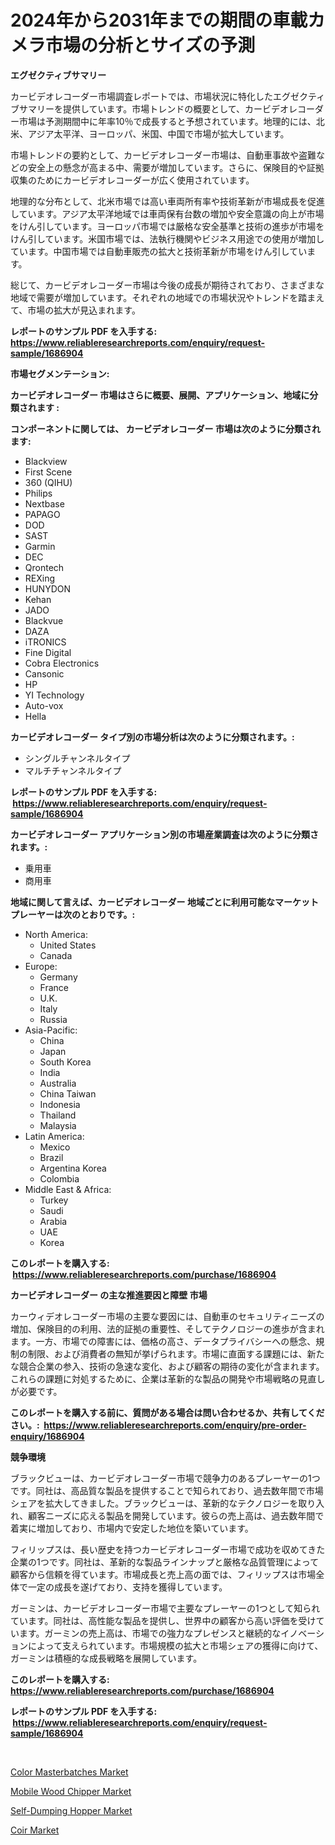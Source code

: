 <p><h1>2024年から2031年までの期間の車載カメラ市場の分析とサイズの予測</h1></p><p><strong>エグゼクティブサマリー</strong></p>
<p><p>カービデオレコーダー市場調査レポートでは、市場状況に特化したエグゼクティブサマリーを提供しています。市場トレンドの概要として、カービデオレコーダー市場は予測期間中に年率10％で成長すると予想されています。地理的には、北米、アジア太平洋、ヨーロッパ、米国、中国で市場が拡大しています。</p><p>市場トレンドの要約として、カービデオレコーダー市場は、自動車事故や盗難などの安全上の懸念が高まる中、需要が増加しています。さらに、保険目的や証拠収集のためにカービデオレコーダーが広く使用されています。</p><p>地理的な分布として、北米市場では高い車両所有率や技術革新が市場成長を促進しています。アジア太平洋地域では車両保有台数の増加や安全意識の向上が市場をけん引しています。ヨーロッパ市場では厳格な安全基準と技術の進歩が市場をけん引しています。米国市場では、法執行機関やビジネス用途での使用が増加しています。中国市場では自動車販売の拡大と技術革新が市場をけん引しています。</p><p>総じて、カービデオレコーダー市場は今後の成長が期待されており、さまざまな地域で需要が増加しています。それぞれの地域での市場状況やトレンドを踏まえて、市場の拡大が見込まれます。</p></p>
<p><strong>レポートのサンプル PDF を入手する: <a href="https://www.reliableresearchreports.com/enquiry/request-sample/1686904">https://www.reliableresearchreports.com/enquiry/request-sample/1686904</a></strong></p>
<p><strong>市場セグメンテーション:</strong></p>
<p><strong> カービデオレコーダー 市場はさらに概要、展開、アプリケーション、地域に分類されます :</strong></p>
<p><strong>コンポーネントに関しては、 カービデオレコーダー 市場は次のように分類されます: &nbsp;</strong></p>
<p><ul><li>Blackview</li><li>First Scene</li><li>360 (QIHU)</li><li>Philips</li><li>Nextbase</li><li>PAPAGO</li><li>DOD</li><li>SAST</li><li>Garmin</li><li>DEC</li><li>Qrontech</li><li>REXing</li><li>HUNYDON</li><li>Kehan</li><li>JADO</li><li>Blackvue</li><li>DAZA</li><li>iTRONICS</li><li>Fine Digital</li><li>Cobra Electronics</li><li>Cansonic</li><li>HP</li><li>YI Technology</li><li>Auto-vox</li><li>Hella</li></ul></p>
<p><strong> カービデオレコーダー タイプ別の市場分析は次のように分類されます。:</strong></p>
<p><ul><li>シングルチャンネルタイプ</li><li>マルチチャンネルタイプ</li></ul></p>
<p><strong>レポートのサンプル PDF を入手する: &nbsp;<a href="https://www.reliableresearchreports.com/enquiry/request-sample/1686904">https://www.reliableresearchreports.com/enquiry/request-sample/1686904</a></strong></p>
<p><strong> カービデオレコーダー アプリケーション別の市場産業調査は次のように分類されます。:</strong></p>
<p><ul><li>乗用車</li><li>商用車</li></ul></p>
<p><strong>地域に関して言えば、カービデオレコーダー 地域ごとに利用可能なマーケットプレーヤーは次のとおりです。:</strong></p>
<p><ul>
    <li>
        North America:
        <ul>
            <li>United States</li>
            <li>Canada</li>
        </ul>
    </li>
    <li>
        Europe:
        <ul>
            <li>Germany</li>
            <li>France</li>
            <li>U.K.</li>
            <li>Italy</li>
            <li>Russia</li>
        </ul>
    </li>
    <li>
        Asia-Pacific:
        <ul>
            <li>China</li>
            <li>Japan</li>
            <li>South Korea</li>
            <li>India</li>
            <li>Australia</li>
            <li>China Taiwan</li>
            <li>Indonesia</li>
            <li>Thailand</li>
            <li>Malaysia</li>
        </ul>
    </li>
    <li>
        Latin America:
        <ul>
            <li>Mexico</li>
            <li>Brazil</li>
            <li>Argentina Korea</li>
            <li>Colombia</li>
        </ul>
    </li>
    <li>
        Middle East & Africa:
        <ul>
            <li>Turkey</li>
            <li>Saudi</li>
            <li>Arabia</li>
            <li>UAE</li>
            <li>Korea</li>
        </ul>
    </li>
    </ul></p>
<p><strong>このレポートを購入する: &nbsp;<a href="https://www.reliableresearchreports.com/purchase/1686904">https://www.reliableresearchreports.com/purchase/1686904</a></strong></p>
<p><strong>カービデオレコーダー の主な推進要因と障壁 市場</strong></p>
<p><p>カーウィデオレコーダー市場の主要な要因には、自動車のセキュリティニーズの増加、保険目的の利用、法的証拠の重要性、そしてテクノロジーの進歩が含まれます。一方、市場での障害には、価格の高さ、データプライバシーへの懸念、規制の制限、および消費者の無知が挙げられます。市場に直面する課題には、新たな競合企業の参入、技術の急速な変化、および顧客の期待の変化が含まれます。これらの課題に対処するために、企業は革新的な製品の開発や市場戦略の見直しが必要です。</p></p>
<p><strong>このレポートを購入する前に、質問がある場合は問い合わせるか、共有してください。:&nbsp; <a href="https://www.reliableresearchreports.com/enquiry/pre-order-enquiry/1686904">https://www.reliableresearchreports.com/enquiry/pre-order-enquiry/1686904</a></strong></p>
<p><strong>競争環境</strong></p>
<p><p>ブラックビューは、カービデオレコーダー市場で競争力のあるプレーヤーの1つです。同社は、高品質な製品を提供することで知られており、過去数年間で市場シェアを拡大してきました。ブラックビューは、革新的なテクノロジーを取り入れ、顧客ニーズに応える製品を開発しています。彼らの売上高は、過去数年間で着実に増加しており、市場内で安定した地位を築いています。</p><p>フィリップスは、長い歴史を持つカービデオレコーダー市場で成功を収めてきた企業の1つです。同社は、革新的な製品ラインナップと厳格な品質管理によって顧客から信頼を得ています。市場成長と売上高の面では、フィリップスは市場全体で一定の成長を遂げており、支持を獲得しています。</p><p>ガーミンは、カービデオレコーダー市場で主要なプレーヤーの1つとして知られています。同社は、高性能な製品を提供し、世界中の顧客から高い評価を受けています。ガーミンの売上高は、市場での強力なプレゼンスと継続的なイノベーションによって支えられています。市場規模の拡大と市場シェアの獲得に向けて、ガーミンは積極的な成長戦略を展開しています。</p></p>
<p><strong>このレポートを購入する: &nbsp; <a href="https://www.reliableresearchreports.com/purchase/1686904">https://www.reliableresearchreports.com/purchase/1686904</a></strong></p>
<p><strong>レポートのサンプル PDF を入手する: &nbsp;<a href="https://www.reliableresearchreports.com/enquiry/request-sample/1686904">https://www.reliableresearchreports.com/enquiry/request-sample/1686904</a></strong><strong></strong></p>
<p>&nbsp;</p>
<p><p><a href="https://github.com/markusgodoy/Market-Research-Report-List-2/blob/main/color-masterbatches-market.md">Color Masterbatches Market</a></p><p><a href="https://view.publitas.com/reportprime-1/mobile-wood-chipper-market-research-report-forecasted-for-period-from-2023-2030-by-market-type-market-application-and-region/">Mobile Wood Chipper Market</a></p><p><a href="https://shimmer-gardenia-37a.notion.site/Self-Dumping-Hopper-Market-Offer-Valuable-Insights-into-Market-Size-Market-Share-Market-Trends-an-8b804a935fca42058097d33353791ae1">Self-Dumping Hopper Market</a></p><p><a href="https://github.com/luckyshygirl/Market-Research-Report-List-3/blob/main/coir-market.md">Coir Market</a></p></p>